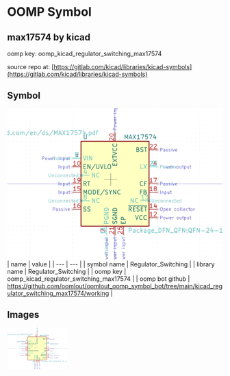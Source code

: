 # OOMP Symbol  
## max17574  by kicad  
  
oomp key: oomp_kicad_regulator_switching_max17574  
  
source repo at: [https://gitlab.com/kicad/libraries/kicad-symbols](https://gitlab.com/kicad/libraries/kicad-symbols)  
## Symbol  
  
[![working.png](working_600.png)](working.png)  
| name | value | 
| --- | --- | 
| symbol name | Regulator_Switching | 
| library name | Regulator_Switching | 
| oomp key | oomp_kicad_regulator_switching_max17574 | 
| oomp bot github | https://github.com/oomlout/oomlout_oomp_symbol_bot/tree/main/kicad_regulator_switching_max17574/working | 
## Images  
  
[![working.png](working_140.png)](working.png)  
